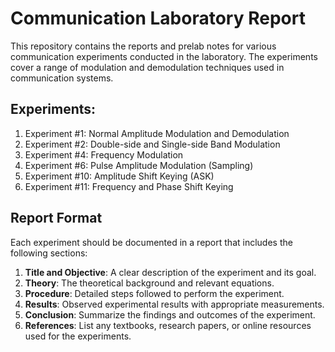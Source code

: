 # Communication Laboratory Report

This repository contains the reports and prelab notes for various communication experiments conducted in the laboratory. The experiments cover a range of modulation and demodulation techniques used in communication systems.

## Experiments:

 1. Experiment #1: Normal Amplitude Modulation and Demodulation
 2. Experiment #2: Double-side and Single-side Band Modulation
 3. Experiment #4: Frequency Modulation
 4. Experiment #6: Pulse Amplitude Modulation (Sampling)
 5. Experiment #10: Amplitude Shift Keying (ASK)
 6. Experiment #11: Frequency and Phase Shift Keying

## Report Format
Each experiment should be documented in a report that includes the following sections:
1. **Title and Objective**: A clear description of the experiment and its goal.
2. **Theory**: The theoretical background and relevant equations.
3. **Procedure**: Detailed steps followed to perform the experiment.
4. **Results**: Observed experimental results with appropriate measurements.
5. **Conclusion**: Summarize the findings and outcomes of the experiment.
6. **References**: List any textbooks, research papers, or online resources used for the experiments.

